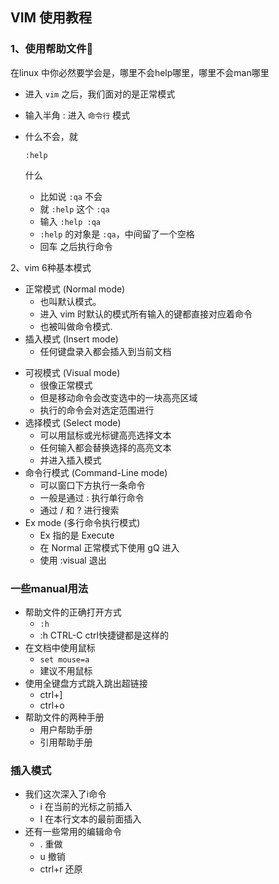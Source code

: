## VIM 使用教程

### 1、使用帮助文件📕

在linux 中你必然要学会是，哪里不会help哪里，哪里不会man哪里

- 进入 `vim` 之后，我们面对的是正常模式

- 输入半角 : 进入 `命令行` 模式

- 什么不会，就

   

  ```
  :help
  ```

   

  什么

  - 比如说 `:qa` 不会
  - 就 `:help` 这个 `:qa`
  - 输入 `:help :qa`
  - `:help` 的对象是 `:qa`，中间留了一个空格
  - 回车 之后执行命令

2、vim 6种基本模式

- 正常模式 (Normal mode)
  - 也叫默认模式。
  - 进入 vim 时默认的模式所有输入的键都直接对应着命令
  - 也被叫做命令模式.
- 插入模式 (Insert mode)
  - 任何键盘录入都会插入到当前文档

* 可视模式 (Visual mode)
  * 很像正常模式
  * 但是移动命令会改变选中的一块高亮区域
  * 执行的命令会对选定范围进行
* 选择模式 (Select mode)
  * 可以用鼠标或光标键高亮选择文本
  * 任何输入都会替换选择的高亮文本
  * 并进入插入模式
* 命令行模式 (Command-Line mode)
  * 可以窗口下方执行一条命令 
  * 一般是通过 : 执行单行命令
  * 通过 / 和 ? 进行搜索
* Ex mode (多行命令执行模式)
  * Ex 指的是 Execute
  * 在 Normal 正常模式下使用 gQ 进入
  * 使用 :visual 退出

### 一些manual用法

- 帮助文件的正确打开方式
  - `:h`
  - :h CTRL-C ctrl快捷键都是这样的
- 在文档中使用鼠标
  - `set mouse=a`
  - 建议不用鼠标
- 使用全键盘方式跳入跳出超链接
  - ctrl+]
  - ctrl+o
- 帮助文件的两种手册
  - 用户帮助手册
  - 引用帮助手册

### 插入模式

- 我们这次深入了i命令
  - i 在当前的光标之前插入
  - I 在本行文本的最前面插入
- 还有一些常用的编辑命令
  - . 重做
  - u 撤销
  - ctrl+r 还原